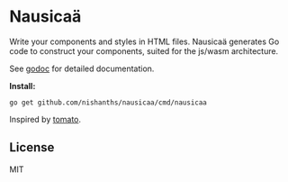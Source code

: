 # Nausicaä

Write your components and styles in HTML files. Nausicaä generates Go code to construct your components, suited for the js/wasm architecture.

See [godoc][2] for detailed documentation.

**Install:**

```
go get github.com/nishanths/nausicaa/cmd/nausicaa
```

Inspired by [tomato][1].

## License

MIT

[1]: https://github.com/donjaime/tomato
[2]: https://godoc.org/github.com/nishanths/nausicaa/cmd/nausicaa
